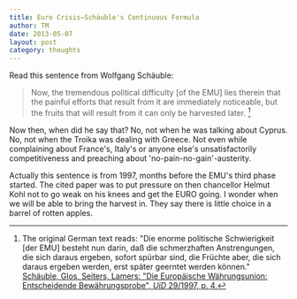 ```yaml
---
title: Euro Crisis—Schäuble's Continuous Formula
author: TM
date: 2013-05-07
layout: post
category: thoughts
---
```


Read this sentence from Wolfgang Schäuble:

>Now, the tremendous political difficulty [of the EMU] lies therein that the painful efforts that result from it are immediately noticeable, but the fruits that will result from it can only be harvested later. [^Schauble]

Now then, when did he say that? No, not when he was talking about Cyprus. No, not when the Troika was dealing with Greece. Not even while complaining about France's, Italy's or anyone else's unsatisfactorily competitiveness and preaching about 'no-pain-no-gain'-austerity.

Actually this sentence is from 1997, months before the EMU's third phase started. The cited paper was to put pressure on then chancellor Helmut Kohl not to go weak on his knees and get the EURO going.
I wonder when we will be able to bring the harvest in. They say there is little choice in a barrel of rotten apples.

[^Schauble]: The original German text reads: "Die enorme politische Schwierigkeit [der EMU] besteht nun darin, daß die schmerzhaften Anstrengungen, die sich daraus ergeben, sofort spürbar sind, die Früchte aber, die sich daraus ergeben werden, erst später geerntet werden können." [Schäuble, Glos, Seiters, Lamers: "Die Europäische Währungsunion: Entscheidende Bewährungsprobe", _UiD_ 29/1997, p. 4.](http://www.kas.de/wf/doc/kas_27799-544-1-30.pdf)